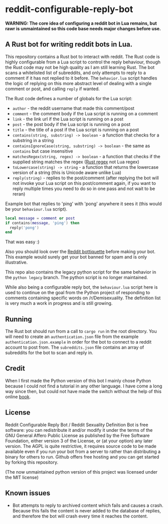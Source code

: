 # reddit-configurable-reply-bot

**WARNING: The core idea of configuring a reddit bot in Lua remains, but rawr is unmaintained so this code base needs major changes before use.**

## A Rust bot for writing reddit bots in Lua.

This repository contains a Rust bot to interact with reddit. The Rust code is highly configurable from a Lua script to control the reply behaviour, though the Rust code may not be high quality as I am still learning Rust. The bot scans a whitelisted list of subreddits, and only attempts to reply to a comment if it has not replied to it before. The `behavior.lua` script handles the logic of replying on this more abstract level of dealing with a single comment or  post, and calling `reply` if wanted.

The Rust code defines a number of globals for the Lua script:
- `author` - the reddit username that made this comment/post
- `comment` - the comment body if the Lua script is running on a comment
- `link` - the link url if the Lua script is running on a post
- `post` - the post body if the Lua script is running on a post
- `title` - the title of a post if the Lua script is running on a post
- `contains(string, substring) -> boolean` - a function that checks for a substring in a string
- `containsIgnoreCase(string, substring) -> boolean` - the same as `contains` but case insensitive
- `matchesRegex(string, regex) -> boolean` - a function that checks if the supplied string matches the regex ([Rust regex](https://docs.rs/regex/0.2.10/regex/#syntax) not Lua regex)
- `toLowercase(string) -> string` - a function that returns the lowercase version of a string (this is Unicode aware unlike Lua)
- `reply(string)` - replies to the post/comment (after replying the bot will not invoke your Lua script on this post/comment again, if you want to reply multiple times you need to do so in one pass and not wait to be reran)

Example bot that replies to 'ping' with 'pong' anywhere it sees it (this would be your `behaviour.lua` script).
```lua
local message = comment or post
if contains(message, 'ping') then
  reply('pong')
end
```
That was easy :)

Also you should look over the [Reddit bottiquette](https://www.reddit.com/wiki/bottiquette) before making your bot. This example would surely get your bot banned for spam and is only illustrative.

This repo also contains the legacy python script for the same behavior in the `python legacy` branch. The python script is no longer maintained.

While also being a configurable reply bot, the `behaviour.lua` script here is used to continue on the goal from the Python project of responding to comments containing specific words on /r/Demisexuality. The definition list is very much a work in progress and is still growing.

## Running

The Rust bot should run from a call to `cargo run` in the root directory. You will need to create an `authentication.json` file from the example `authentication.json.example` in order for the bot to connect to a reddit account to post from. The `subreddits.json` file contains an array of subreddits for the bot to scan and reply in.

## Credit

When I first made the Python version of this bot I mainly chose Python because I could not find a tutorial in any other language. I have come a long way since then, but could not have made the switch without the help of this online [book](https://doc.rust-lang.org/book/second-edition/).

## License

Reddit Configurable Reply Bot / Reddit Sexuality Definition Bot is free software: you can redistribute it and/or modify it under the terms of the GNU General Affero Public License as published by the Free Software Foundation, either version 3 of the License, or (at your option) any later version. The AGPL is quite restrictive, it requires source code to be made available even if you run your bot from a server to rather than distributing a binary for others to run. Github offers free hosting and you can get started by forking this repository.

(The now unmaintained python version of this project was licensed under the MIT license)

## Known issues

- Bot attempts to reply to archived content which fails and causes a crash. Because this fails the content is never added to the database of replies, and therefore the bot will crash every time it reaches the content.
